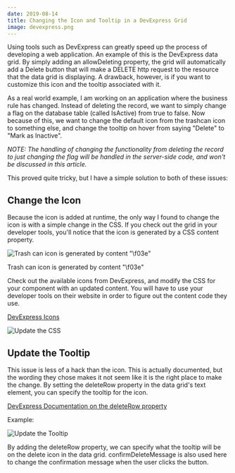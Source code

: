 ```yaml
---
date: 2019-08-14
title: Changing the Icon and Tooltip in a DevExpress Grid
image: devexpress.png
---
```

Using tools such as DevExpress can greatly speed up the process of developing a web application. An example of this is the DevExpress data grid. By simply adding an allowDeleting property, the grid will automatically add a Delete button that will make a DELETE http request to the resource that the data grid is displaying. A drawback, however, is if you want to customize this icon and the tooltip associated with it.

As a real world example, I am working on an application where the business rule has changed. Instead of deleting the record, we want to simply change a flag on the database table (called IsActive) from true to false. Now because of this, we want to change the default icon from the trashcan icon to something else, and change the tooltip on hover from saying "Delete" to "Mark as Inactive".

*NOTE: The handling of changing the functionality from deleting the record to just changing the flag will be handled in the server-side code, and won't be discussed in this article.*

This proved quite tricky, but I have a simple solution to both of these issues:

## Change the Icon

Because the icon is added at runtime, the only way I found to change the icon is with a simple change in the CSS. If you check out the grid in your developer tools, you'll notice that the icon is generated by a CSS content property.

![Trash can icon is generated by content "\f03e"](assets/images/dx-icon-trash.png)

Trash can icon is generated by content "\f03e"

Check out the available icons from DevExpress, and modify the CSS for your component with an updated content. You will have to use your developer tools on their website in order to figure out the content code they use.

[DevExpress Icons](https://js.devexpress.com/Documentation/Guide/Themes_and_Styles/Icons/)

![Update the CSS](assets/images/update-dx-icon-css.png)

## Update the Tooltip

This issue is less of a hack than the icon. This is actually documented, but the wording they chose makes it not seem like it is the right place to make the change. By setting the deleteRow property in the data grid's text element, you can specify the tooltip for the icon.

[DevExpress Documentation on the deleteRow property](https://js.devexpress.com/Documentation/ApiReference/UI_Widgets/dxDataGrid/Configuration/editing/texts/#deleteRow)

Example:

![Update the Tooltip](assets/images/update-dx-tooltip.png)

By adding the deleteRow property, we can specify what the tooltip will be on the delete icon in the data grid. confirmDeleteMessage is also used here to change the confirmation message when the user clicks the button.
